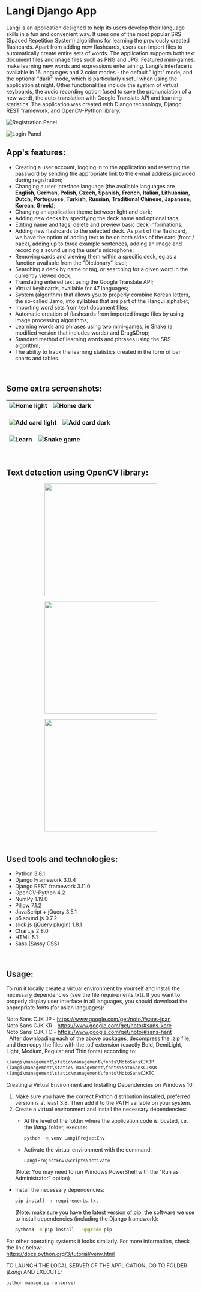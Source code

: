 # Langi Django App

Langi is an application designed to help its users develop their language skills in a fun and convenient way. It uses one of the most popular SRS (Spaced Repetition System) algorithms for learning the previously created flashcards. Apart from adding new flashcards, users can import files to automatically create entire sets of words. The application supports both text document files and image files such as PNG and JPG. Featured mini-games, make learning new words and expressions entertaining. Langi’s interface is available in 16 languages and 2 color modes - the default "light" mode, and the optional "dark" mode, which is particularly useful when using the application at night. Other functionalities include the system of virtual keyboards, the audio recording option (used to save the pronunciation of a new word), the auto-translation with Google Translate API and learning statistics. The application was created with Django technology, Django REST framework, and OpenCV-Python library. 

![Registration Panel](Screenshots/registration_panel.png)

![Login Panel](Screenshots/login_panel.png)

## App's features:
*  Creating a user account, logging in to the application and resetting the password by sending the appropriate link to the e-mail address provided during registration;
* Changing a user interface language (the available languages are **English**, **German**, **Polish**, **Czech**, **Spanish**, **French**, **Italian**, **Lithuanian**, **Dutch**, **Portuguese**, **Turkish**, **Russian**, **Traditional Chinese**, **Japanese**, **Korean**, **Greek**);
* Changing an application theme between light and dark;
* Adding new decks by specifying the deck name and optional tags;
* Editing name and tags, delete and preview basic deck informations;
* Adding new flashcards to the selected deck. As part of the flashcard, we have the option of adding text to be on both sides of the card (front / back), adding up to three example sentences, adding an image and recording a sound using the user's microphone;
* Removing cards and viewing them within a specific deck, eg as a function available from the "Dictionary" level;
* Searching a deck by name or tag, or searching for a given word in the currently viewed deck;
* Translating entered text using the Google Translate API;
* Virtual keyboards, available for 47 languages;
* System (algorithm) that allows you to properly combine Korean letters, the so-called Jamo, into syllables that are part of the Hangul alphabet;
* Importing word sets from text document files;
* Automatic creation of flashcards from imported image files by using image processing algorithms;
* Learning words and phrases using two mini-games, ie Snake (a modified version that includes words) and Drag\&Drop;
* Standard method of learning words and phrases using the SRS algorithm;
* The ability to track the learning statistics created in the form of bar charts and tables.

&nbsp;
&nbsp;

## Some extra screenshots:

| ![Home light](Screenshots/home_light.png) | ![Home dark](Screenshots/home_dark.png) |
| ----------------------------------------- | --------------------------------------- |

| ![Add card light](Screenshots/add_card_2.png) | ![Add card dark](Screenshots/add_card_4.png) |
| ----------------------------------------- | --------------------------------------- |

| ![Learn](Screenshots/learn.png) | ![Snake game](Screenshots/snake.png) |
| ----------------------------------------- | --------------------------------------- |

&nbsp;
&nbsp;

## Text detection using OpenCV library:

<p align="center">
<img src="Screenshots/detection/edges.png" width="300">
<p>

<p align="center">
<img src="Screenshots/detection/canny.png" width="300">
<p>

<p align="center">
<img src="Screenshots/detection/detectionLines.png" width="300"><p>

&nbsp;
&nbsp;

## Used tools and technologies:
* Python 3.8.1
* Django Framework 3.0.4
* Django REST framework 3.11.0
* OpenCV-Python 4.2
* NumPy 1.19.0
* Pillow 7.1.2
* JavaScript + jQuery 3.5.1
* p5.sound.js 0.7.2
* slick.js (jQuery plugin) 1.8.1
* Chart.js 2.8.0
* HTML 5.1
* Sass (Sassy CSS)

&nbsp;
&nbsp;

## Usage:

To run it locally create a virtual environment by yourself and install the necessary dependencies (see the file requirements.txt). If you want to properly display user interface in all languages, you should download the appropriate fonts (for asian languages):

Noto Sans CJK JP - https://www.google.com/get/noto/#sans-jpan \
Noto Sans CJK KR - https://www.google.com/get/noto/#sans-kore \
Noto Sans CJK TC - https://www.google.com/get/noto/#sans-hant \
&nbsp;
After downloading each of the above packages, decompress the .zip file, and then copy the files with the .otf extension (exactly Bold, DemiLight, Light, Medium, Regular and Thin fonts) according to:

```bash
\langi\management\static\management\fonts\NotoSansCJKJP
\langi\management\static\ management\fonts\NotoSansCJKKR
\langi\management\static\management\fonts\NotoSansCJKTC
```

Creating a Virtual Environment and Installing Dependencies on Windows 10:

1. Make sure you have the correct Python distribution installed, preferred version is at least 3.8. Then add it to the PATH variable on your system.
1. Create a virtual environment and install the necessary dependencies:
    * At the level of the folder where the application code is located, i.e. the *\langi* folder, execute:

        ```bash
        python -m venv LangiProjectEnv
        ```
    * Activate the virtual environment with the command:

        ```bash
        LangiProjectEnv\Scripts\activate
        ```
    (Note: You may need to run Windows PowerShell with the "Run as Administrator" option)
* Install the necessary dependencies:

    ```bash
    pip install -r requirements.txt
    ```
    (Note: make sure you have the latest version of pip, the software we use to install dependencies (including the Django framework):
    ```bash
    python3 -m pip install --upgrade pip
    ```

For other operating systems it looks similarly. For more information, check the link below:\
https://docs.python.org/3/tutorial/venv.html


TO LAUNCH THE LOCAL SERVER OF THE APPLICATION, GO TO FOLDER *\Langi* AND EXECUTE:
```bash
python manage.py runserver
```